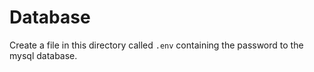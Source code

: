 # Database

Create a file in this directory called `.env` containing the password to the mysql database.
